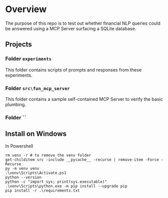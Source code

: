 # Overview

The purpose of this repo is to test out whether financial NLP queries could be answered using a MCP Server surfacing a SQLite database.

## Projects

### Folder `experiments`

This folder contains scripts of prompts and responses from these experiments.

### Folder `src\fun_mcp_server`

This folder contains a sample self-contained MCP Server to verify the basic plumbing.

### Folder ``

## Install on Windows

In Powershell
```
rm venv -r # to remove the venv folder
get-childitem src -include __pycache__ -recurse | remove-item -Force -Recurse
py -m venv venv
.\venv\Scripts\Activate.ps1
python --version
python -c "import sys; print(sys.executable)"
.\venv\Scripts\python.exe -m pip install --upgrade pip
pip install -r .\requirements.txt
```
